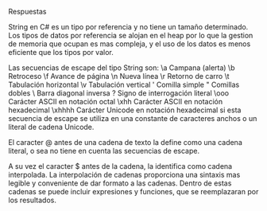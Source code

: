 

Respuestas

String en C# es un tipo por referencia y no tiene un tamaño determinado. Los tipos de datos por referencia se alojan en el heap por lo que la gestion de memoria que ocupan es mas compleja, y el uso de los datos es menos eficiente que los tipos por valor.

Las secuencias de escape del tipo String son:
\a	Campana (alerta)
\b	Retroceso
\f	Avance de página
\n	Nueva línea
\r	Retorno de carro
\t	Tabulación horizontal
\v	Tabulación vertical
\'	Comilla simple
\"	Comillas dobles
\\	Barra diagonal inversa
\?	Signo de interrogación literal
\ooo	Carácter ASCII en notación octal
\xhh	Carácter ASCII en notación hexadecimal
\xhhhh	Carácter Unicode en notación hexadecimal si esta secuencia de escape se utiliza en una constante de caracteres anchos o un literal de cadena Unicode.


El caracter @ antes de una cadena de texto la define como una cadena literal, o sea no tiene en cuenta las secuencias de escape.

A su vez el caracter $ antes de la cadena, la identifica como cadena interpolada. La interpolación de cadenas proporciona una sintaxis mas legible y conveniente de dar formato a las cadenas.
Dentro de estas cadenas se puede incluir expresiones y funciones, que se reemplazaran por los resultados.


